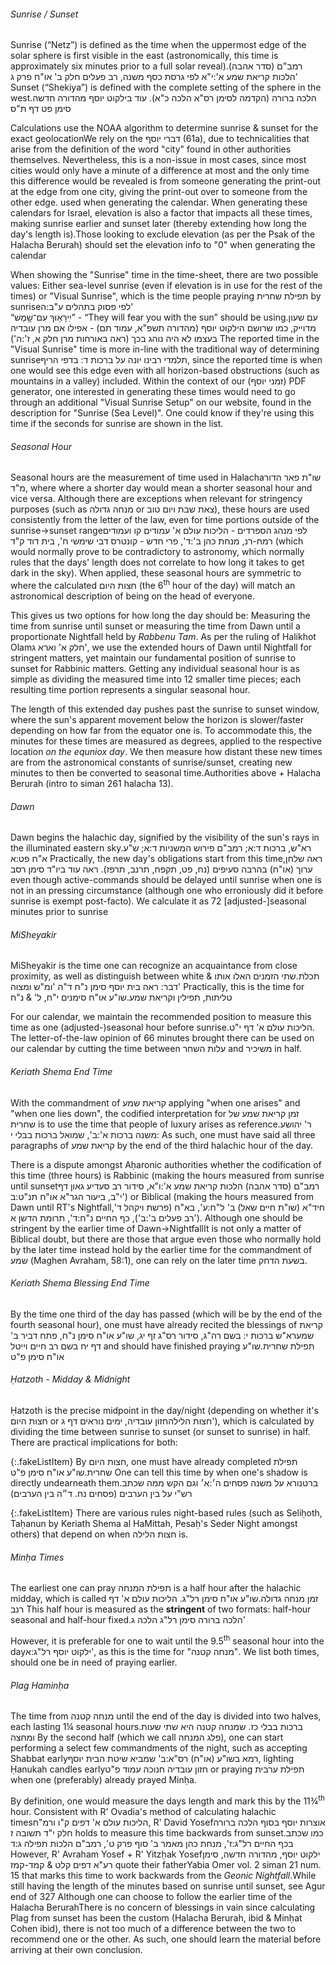 ###### Sunrise / Sunset

Sunrise (“Netz”) is defined as the time when the uppermost edge of the solar sphere is first visible in the east (astronomically, this time is approximately six minutes prior to a full solar reveal).<span data-footnote><span class="hebSrc">רמב"ם (סדר אהבה) הלכות קריאת שמע א':י"א לפי גרסת כסף משנה, רב פעלים חלק ב' או"ח פרק ג'</span></span> Sunset (“Shekiya”) is defined with the complete setting of the sphere in the west.<span data-footnote>הלכה ברורה (הקדמה לסימן רס"א הלכה כ"א). עוד בילקוט יוסף מהדורה חדשה סימן פט דף ת"ס</span>

Calculations use the NOAA algorithm to determine sunrise & sunset for the exact geolocation<span data-footnote>We rely on the דברי יוסף (61a), due to technicalities that arise from the definition of the word "city" found in other authorities themselves. Nevertheless, this is a non-issue in most cases, since most cities would only have a minute of a difference at most and the only time this difference would be revealed is from someone generating the print-out at the edge from one city, giving the print-out over to someone from the other edge.</span> used when generating the calendar. When generating these calendars for Israel, elevation is also a factor that impacts all these times, making sunrise earlier and sunset later (thereby extending how long the day's length is).<span data-footnote>Those looking to exclude elevation (as per the Psak of the Halacha Berurah) should set the elevation info to "0" when generating the calendar</span>

When showing the "Sunrise" time in the time-sheet, there are two possible values: Either sea-level sunrise (even if elevation is in use for the rest of the times) or "Visual Sunrise", which is the time people praying תפילת שחרית by sunrise<span data-footnote>לפי פסוק בתהלים ע"ב:ה'<br>“יִֽירָא֥וּךָ עִם־שָׁ֣מֶשׁ” - “They will fear you with the sun”</span> should be using.<span data-footnote><span class="hebSrc">עם שעון מדוייק, כמו שרושם הילקוט יוסף (מהדורה תשפ"א, עמוד תם) - אפילו אם מרן עובדיה בעצמו לא היה נוהג בכך (ראה באורחות מרן חלק א, ז':ה')</span></span> The reported time in the "Visual Sunrise" time is more in-line with the traditional way of determining sunrise<span data-footnote>תלמדי רבינו יונה על ברכות ד: בדפי הריף</span>, since the reported time is when one would see this edge even with all horizon-based obstructions (such as mountains in a valley) included. Within the context of our (זמני יוסף) PDF generator, one interested in generating these times would need to go through an additional "Visual Sunrise Setup" on our website, found in the description for "Sunrise (Sea Level)". One could know if they're using this time if the seconds for sunrise are shown in the list.

###### Seasonal Hour

Seasonal hours are the measurement of time used in Halacha<span data-footnote>שו"ת פאר הדור מ"ד</span>, where where a shorter day would mean a shorter seasonal hour and vice versa. Although there are exceptions when relevant for stringency purposes (such as מנחה גדולה or צאת שבת ויום טוב), these hours are used consistently from the letter of the law, even for time portions outside of the sunrise->sunset range<span data-footnote>לפי מנהג הספרדים - הליכות עולם א' עמודים קו ועמודים רמח-רנ, מנחת כהן ב':ד', פרי חדש - קונטרס דבי שימשי ח', בית דוד ק"ד</span> (which would normally prove to be contradictory to astronomy, which normally rules that the days' length does not correlate to how long it takes to get dark in the sky). When applied, these seasonal hours are symmetric to where the calculated חצות היום (the 6<sup>th</sup> hour of the day) will match an astronomical description of being on the head of everyone.

This gives us two options for how long the day should be: Measuring the time from sunrise until sunset or measuring the time from Dawn until a proportionate Nightfall held by _Rabbenu Tam_. As per the ruling of Halikhot Olam<span data-footnote><span class="hebSrc">חלק א' וארא ג'</span></span>, we use the extended hours of Dawn until Nightfall for stringent matters, yet maintain our fundamental position of sunrise to sunset for Rabbinic matters. Getting any individual seasonal hour is as simple as dividing the measured time into 12 smaller time pieces; each resulting time portion represents a singular seasonal hour.

The length of this extended day pushes past the sunrise to sunset window, where the sun's apparent movement below the horizon is slower/faster depending on how far from the equator one is. To accommodate this, the minutes for these times are measured as degrees, applied to the respective location *on the equniox day*. We then measure how distant these new times are from the astronomical constants of sunrise/sunset, creating new minutes to then be converted to seasonal time.<span data-footnote>Authorities above + Halacha Berurah (intro to siman 261 halacha 13).</span>

###### Dawn

Dawn begins the halachic day, signified by the visibility of the sun's rays in the illuminated eastern sky.<span data-footnote>רא"ש, ברכות ד:א; רמב"ם פירוש המשניות ד:א; ש"ע א"ח פט:א</span> Practically, the new day's obligations start from this time,<span data-footnote>ראה שלחן ערוך (או"ח) בהרבה סעיפים (נח, פט, תקפח, תרנב, תרפז). ראה עוד ביו"ד סימן רסב</span> even though active-commands should be delayed until sunrise when one is not in an pressing circumstance (although one who erroniously did it before sunrise is exempt post-facto). We calculate it as 72 [adjusted-]seasonal minutes prior to sunrise

###### MiSheyakir

MiSheyakir is the time one can recognize an acquaintance from close proximity, as well as distinguish between white & <span class="hebMidWord">תכלת</span>.<span data-footnote><span class="hebSrc">שתי הזמנים האלו אותו דבר: ראה בית יוסף סימן נ"ח ד"ה 'ומ"ש ומצוה'</span></span> Practically, this is the time for <span class="hebMidWord">טליתות, תפילין וקריאת שמע</span>.<span data-footnote>שו"ע או"ח סימנים י"ח, ל' & נ"ח</span>

For our calendar, we maintain the recommended position to measure this time as one (adjusted-)seasonal hour before sunrise.<span data-footnote>הליכות עולם א' דף י"ט. The letter-of-the-law opinion of 66 minutes brought there can be used on our calendar by cutting the time between עלות השחר and משיכיר in half.</span>

###### Keriath Shema End Time

With the commandment of קריאת שמע applying "when one arises" and "when one lies down", the codified interpretation for זמן קריאת שמע של שחרית is to use the time that people of luxury arises as reference.<span data-footnote><span class="hebSrc">ר' יהושע משנה ברכות א':ב', שמואל ברכות בבלי י:</span></span> As such, one must have said all three paragraphs of קריאת שמע by the end of the third halachic hour of the day.

There is a dispute amongst Aḥaronic authorities whether the codification of this time (three hours) is Rabbinic (making the hours measured from sunrise until sunset<span data-footnote><span class="hebSrc">רמב"ם (סדר אהבה) הלכות קריאת שמע א':ו"א, סידור רב סעדיע גאון דף י"ב, ביעור הגר"א או"ח תנ"ט:ב'</span></span>) or Biblical (making the hours measured from Dawn until RT's Nightfall<span data-footnote><span class="hebSrc">חיד"א (שו"ת חיים שאל) ב' ל"ח:ע', בא"ח (פרשת ויקהל ד', רב פעלים ב':ב'), כף החיים נ"ח:ד', תרומת הדשן א'</span></span>). Although one should be stringent by the earlier time of Dawn->Nightfall<span data-footnote>It is not only a matter of Biblical doubt, but there are those that argue even those who normally hold by the later time instead hold by the earlier time for the commandment of שמע (Maghen Avraham, 58:1)</span>, one can rely on the later time בשעת הדחק.

###### Keriath Shema Blessing End Time

By the time one third of the day has passed (which will be by the end of the fourth seasonal hour), one must have already recited the blessings of <span class="hebMidWord">קריאת שמע</span><span data-footnote>רא"ש ברכות י: בשם רה"ג, סידור רס"ג זף יג, שו"ע או"ח סימן נ"ח, פתח דביר ב' דף יח בשם רב חיים וייטל</span> and should have finished praying <span class="hebMidWord">תפילת שחרית</span>.<span data-footnote>שו"ע או"ח סימן פ"ט</span>

###### Ḥatzoth - Midday & Midnight

Ḥatzoth is the precise midpoint in the day/night (depending on whether it's חצות היום or <span class="hebMidWord">חצות הלילה</span><span data-footnote><span class="hebSrc">חזון עובדיה, ימים נוראים דף ג'</span></span>), which is calculated by dividing the time between sunrise to sunset (or sunset to sunrise) in half. There are practical implications for both:

{:.fakeListItem}
By חצות היום, one must have already completed <span class="hebMidWord">תפילת שחרית</span>.<span data-footnote>שו"ע או"ח סימן פ"ט</span> One can tell this time by when one's shadow is directly undearneath them.<span data-footnote>ברטנורא על משנה פסחים ה׳:א׳ וגם הקש ממה שכתב רש"י על בין הערבים (פסחים נח. ד״ה בין הערבים)</span>

{:.fakeListItem}
There are various rules night-based rules (such as Seliḥoth, Taḥanun by Keriath Shema al HaMittah, Pesaḥ's Seder Night amongst others) that depend on when חצות הלילה is.

###### Minḥa Times

The earliest one can pray תפילת המנחה is a half hour after the halachic midday, which is called <span class="hebMidWord">זמן מנחה גדולה</span>.<span data-footnote>שו"ע או"ח סימן רל"ג. הליכות עולם א' דף רנב</span> This half hour is measured as the **stringent** of two formats: half-hour seasonal and half-hour fixed.<span data-footnote><span class="hebSrc">הלכה ברורה סימן רל"ג הלכה ג'</span></span>

However, it is preferable for one to wait until the 9.5<sup>th</sup> seasonal hour into the day<span data-footnote><span class="hebSrc">ילקוט יוסף רל"ג:א'</span></span>, as this is the time for "מנחה קטנה". We list both times, should one be in need of praying earlier.

###### Plag Haminḥa
The time from מנחה קטנה until the end of the day is divided into two halves, each lasting 1¼ seasonal hours.<span data-footnote>ברכות בבלי כז. שמנחה קטנה היא שתי שעות ומחצה</span> By the second half (which we call פלג המנחה), one can start performing a select few commandments of the night, such as accepting Shabbat early<span data-footnote><span class="hebSrc">רמא בשו"ע (או"ח) רס"א:ב' שמביא שיטת הבית יוסף</span></span>, lighting Ḥanukah candles early<span data-footnote>חזון עובדיה חנוכה עמוד פ"ט</span> or praying תפילת ערבית when one (preferably) already prayed Minḥa.

By definition, one would measure the days length and mark this by the 11¾<sup>th</sup> hour. Consistent with R' Ovadia's method of calculating halachic times<span data-footnote>הליכות עולם א' דפים ק"ו ורמ"ח</span>, R' David Yosef<span data-footnote>אוצרות יוסף בסוף הלכה ברורה חלק י"ד תשובה ז</span> holds to measure this time backwards from sunset.<span data-footnote>כמו שכתב בכף החיים רל"ג:ז', מנחת כהן מאמר ב' סוף פרק ט', רמב"ם הלכות תפילה ג:ד</span> However, R' Avraham Yosef + R' Yitzḥak Yosef<span data-footnote>ילקוט יוסף, מהדורה חדשה, סימן רע"א דפים קלט & קמד-קמז</span> quote their father<span data-footnote>Yabia Omer vol. 2 siman 21 num. 15</span> that marks this time to work backwards from the _Geonic Nightfall_.<span data-footnote>While still having the length of the minutes based on sunrise until sunset, see Agur end of 327</span> Although one can choose to follow the earlier time of the Halacha Berurah<span data-footnote>There is no concern of blessings in vain since calculating Plag from sunset has been the custom (Halacha Berurah, ibid & Minḥat Cohen ibid)</span>, there is not too much of a difference between the two to recommend one or the other. As such, one should learn the material before arriving at their own conclusion.